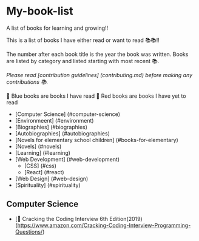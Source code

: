 # My-book-list
A list of books for learning and growing!!

This is a list of books I have either read or want to read 📚📚!! 

The number after each book title is the year the book was written. Books are listed by category and listed starting with most recent 📚. 

_Please read [contribution guidelines] (contributing.md) before making any contributions 📚._

📘 Blue books are books I have read
📕 Red books are books I have yet to read

- [Computer Science] (#computer-science)
- [Environmeent] (#environment)
- [Biographies] (#biographies)
- [Autobiographies] (#autobiographies)
- [Novels for elementary school children] (#books-for-elementary)
- [Novels] (#novels)
- [Learning] (#learning)
- [Web Development] (#web-development)
  - [CSS] (#css)
  - [React] (#react)
- [Web Design] (#web-design)
- [Spirituality] (#spirituality)

## Computer Science
- [📕 Cracking the Coding Interview 6th Edition(2019)(https://www.amazon.com/Cracking-Coding-Interview-Programming-Questions/)
